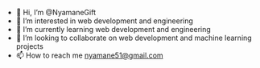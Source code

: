 - 👋 Hi, I’m @NyamaneGift
- 👀 I’m interested in web development and engineering
- 🌱 I’m currently learning web development and engineering
- 💞️ I’m looking to collaborate on web development and machine learning projects
- 📫 How to reach me nyamane51@gmail.com
